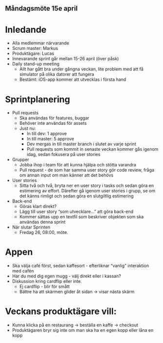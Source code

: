 ## Måndagsmöte 15e april

# Inledande

- Alla medlemmar närvarande
- Scrum master: Markus
- Produktägare: Lucas
- Innevarande sprint går mellan 15-26 april (över påsk)
- Daily stand-up meeting
  - Allt har gått bra under gångna veckan, lite problem med att få simulator på olika datorer att fungera
  - Bestämt: iOS-app kommer att utvecklas i första hand

# Sprintplanering

- Pull requests
  - Ska användas för features, buggar
  - Behöver inte användas för assets
  - Just nu:
    - In till dev: 1 approve
    - In till master: 5 approve
    - Dev mergas in till master branch i slutet av varje sprint
    - Pull requests som kommit in senaste veckan kommer gås igenom idag, sedan fokusera på user stories
- Grupper
  - Jobba ihop i team för att kunna hjälpa och stötta varandra
  - Pull request - de som har samma user story gör code review, fråga om annan input om man känner att det behövs
- User stories
  - Sitta två och två, bryta ner en user story i tasks och sedan göra en estimering av effort. Därefter gå igenom user stories i grupp, se om det känns rimligt och sedan göra en slutgiltlig estimering
- Back-end
  - Göras klart direkt?
  - Lägg till user story “som utvecklare…” att göra back-end
  - Kommer sättas upp en textfil som beskriver objekten som ska användas denna sprint
- När slutar Sprinten
  - Fredag 26, 08:00, möte.

# Appen

- Ska välja café först, sedan kaffesort - efterliknar “vanlig” interaktion med cafén
- Har du med dig egen mugg - välj direkt eller i kassan?
- Diskussion kring cardflip eller inte.
  - Ej cardflip - blir för smått
  - Bättre ha att skärmen glider åt sidan → visar nästa skärm

# Veckans produktägare vill:

- Kunna klicka på en restaurang → beställa en kaffe → checkout
- Produktägaren bryr sig inte om man ska ha en egen kopp eller låna en kopp
